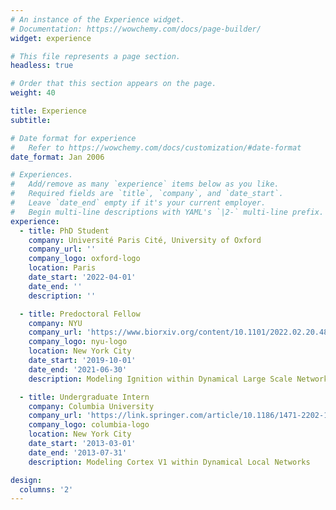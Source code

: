 ```yaml
---
# An instance of the Experience widget.
# Documentation: https://wowchemy.com/docs/page-builder/
widget: experience

# This file represents a page section.
headless: true

# Order that this section appears on the page.
weight: 40

title: Experience
subtitle:

# Date format for experience
#   Refer to https://wowchemy.com/docs/customization/#date-format
date_format: Jan 2006

# Experiences.
#   Add/remove as many `experience` items below as you like.
#   Required fields are `title`, `company`, and `date_start`.
#   Leave `date_end` empty if it's your current employer.
#   Begin multi-line descriptions with YAML's `|2-` multi-line prefix.
experience:
  - title: PhD Student
    company: Université Paris Cité, University of Oxford
    company_url: ''
    company_logo: oxford-logo
    location: Paris
    date_start: '2022-04-01'
    date_end: ''
    description: ''

  - title: Predoctoral Fellow 
    company: NYU
    company_url: 'https://www.biorxiv.org/content/10.1101/2022.02.20.481230v2.abstract'
    company_logo: nyu-logo
    location: New York City
    date_start: '2019-10-01'
    date_end: '2021-06-30'
    description: Modeling Ignition within Dynamical Large Scale Networks 

  - title: Undergraduate Intern 
    company: Columbia University
    company_url: 'https://link.springer.com/article/10.1186/1471-2202-16-S1-P126'
    company_logo: columbia-logo
    location: New York City
    date_start: '2013-03-01'
    date_end: '2013-07-31'
    description: Modeling Cortex V1 within Dynamical Local Networks

design:
  columns: '2'
---
```

